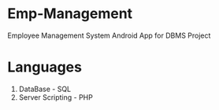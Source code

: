 # Emp-Management

Employee Management System Android App for DBMS Project



# Languages 

1. DataBase - SQL
2. Server Scripting - PHP





